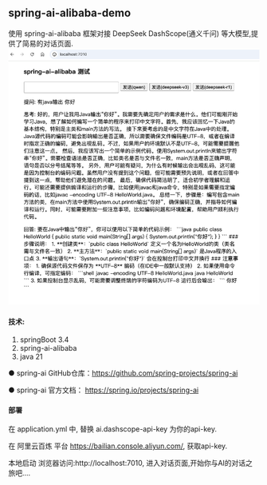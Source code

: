 ## spring-ai-alibaba-demo

使用 spring-ai-alibaba 框架对接 DeepSeek  DashScope(通义千问) 等大模型,提供了简易的对话页面.
![img.png](img.png)

#### 技术:

1. springBoot 3.4
2. spring-ai-alibaba
3. java 21 

● spring-ai GitHub仓库：https://github.com/spring-projects/spring-ai

● spring-ai 官方文档：   https://spring.io/projects/spring-ai


#### 部署

在 application.yml 中, 替换 ai.dashscope-api-key 为你的api-key.

在 阿里云百炼 平台 https://bailian.console.aliyun.com/, 获取api-key.


本地启动
浏览器访问:http://localhost:7010, 进入对话页面,开始你与AI的对话之旅吧....

